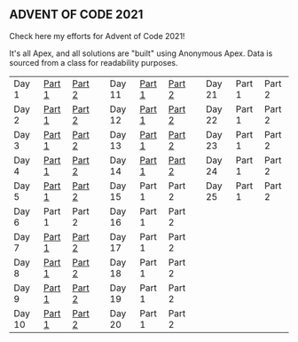 ## ADVENT  OF  CODE  2021

Check here my efforts for Advent of Code 2021!

It's all Apex, and all solutions are "built" using Anonymous Apex. Data is sourced from a class for readability purposes.

|   |   |   |   |   |   |   |   |   |   |   |
|---|---|---|---|---|---|---|---|---|---|---|
Day 1 | [Part 1](https://github.com/westerforce/aoc21/blob/master/scripts/AOC_21_Day1_Part1.apex) | [Part 2](https://github.com/westerforce/aoc21/blob/master/scripts/AOC_21_Day1_Part2.apex) |   | Day 11 | [Part 1](https://github.com/westerforce/aoc21/blob/master/scripts/AOC_21_Day11_Part1.apex) | [Part 2](https://github.com/westerforce/aoc21/blob/master/scripts/AOC_21_Day11_Part2.apex) |   | Day 21 | Part 1 | Part 2
Day 2 | [Part 1](https://github.com/westerforce/aoc21/blob/master/scripts/AOC_21_Day2_Part1.apex) | [Part 2](https://github.com/westerforce/aoc21/blob/master/scripts/AOC_21_Day2_Part2.apex) |   | Day 12 | [Part 1](https://github.com/westerforce/aoc21/blob/master/scripts/AOC_21_Day12_Part1.apex) | [Part 2](https://github.com/westerforce/aoc21/blob/master/scripts/AOC_21_Day12_Part2.apex) |   | Day 22 | Part 1 | Part 2
Day 3 | [Part 1](https://github.com/westerforce/aoc21/blob/master/scripts/AOC_21_Day3_Part1.apex) | [Part 2](https://github.com/westerforce/aoc21/blob/master/scripts/AOC_21_Day3_Part2.apex) |   | Day 13 | [Part 1](https://github.com/westerforce/aoc21/blob/master/scripts/AOC_21_Day13_Part1.apex) | [Part 2](https://github.com/westerforce/aoc21/blob/master/scripts/AOC_21_Day13_Part2.apex) |   | Day 23 | Part 1 | Part 2
Day 4 | [Part 1](https://github.com/westerforce/aoc21/blob/master/scripts/AOC_21_Day4_Part1.apex) | [Part 2](https://github.com/westerforce/aoc21/blob/master/scripts/AOC_21_Day4_Part2.apex) |   | Day 14 | [Part 1](https://github.com/westerforce/aoc21/blob/master/scripts/AOC_21_Day14_Part1.apex) | [Part 2](https://github.com/westerforce/aoc21/blob/master/scripts/AOC_21_Day14_Part2.apex) |   | Day 24 | Part 1 | Part 2
Day 5 | [Part 1](https://github.com/westerforce/aoc21/blob/master/scripts/AOC_21_Day5_Part1.apex) | [Part 2](https://github.com/westerforce/aoc21/blob/master/scripts/AOC_21_Day5_Part2.apex) |   | Day 15 | Part 1 | Part 2 |   | Day 25 | Part 1 | Part 2
Day 6 | Part 1 | Part 2 |   | Day 16 | Part 1 | Part 2
Day 7 | [Part 1](https://github.com/westerforce/aoc21/blob/master/scripts/AOC_21_Day7_Part1.apex) | [Part 2](https://github.com/westerforce/aoc21/blob/master/scripts/AOC_21_Day7_Part2.apex) |   | Day 17 | Part 1 | Part 2
Day 8 | [Part 1](https://github.com/westerforce/aoc21/blob/master/scripts/AOC_21_Day8_Part1.apex) | [Part 2](https://github.com/westerforce/aoc21/blob/master/scripts/AOC_21_Day8_Part2.apex) |   | Day 18 | Part 1 | Part 2
Day 9 | [Part 1](https://github.com/westerforce/aoc21/blob/master/scripts/AOC_21_Day9_Part1.apex) | [Part 2](https://github.com/westerforce/aoc21/blob/master/scripts/AOC_21_Day9_Part2.apex) |   | Day 19 | Part 1 | Part 2
Day 10 | [Part 1](https://github.com/westerforce/aoc21/blob/master/scripts/AOC_21_Day10_Part1.apex) | [Part 2](https://github.com/westerforce/aoc21/blob/master/scripts/AOC_21_Day10_Part2.apex) |   | Day 20 | Part 1 | Part 2
